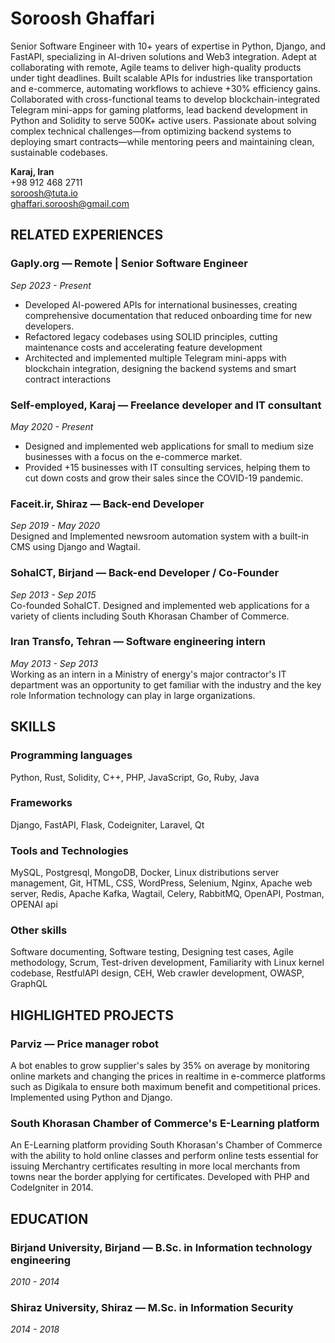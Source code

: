 # Soroosh Ghaffari

Senior Software Engineer with 10+ years of expertise in Python, Django, and FastAPI, specializing in AI-driven solutions and Web3 integration. Adept at collaborating with remote, Agile teams to deliver high-quality products under tight deadlines. Built scalable APIs for industries like transportation and e-commerce, automating workflows to achieve +30% efficiency gains. Collaborated with cross-functional teams to develop blockchain-integrated Telegram mini-apps for gaming platforms, lead backend development in Python and Solidity to serve 500K+ active users. Passionate about solving complex technical challenges—from optimizing backend systems to deploying smart contracts—while mentoring peers and maintaining clean, sustainable codebases.

**Karaj, Iran**  
+98 912 468 2711  
[soroosh@tuta.io](mailto:soroosh@tuta.io)  
[ghaffari.soroosh@gmail.com](mailto:ghaffari.soroosh@gmail.com)

## RELATED EXPERIENCES

### **Gaply.org** — Remote | Senior Software Engineer  
*Sep 2023 - Present*  
- Developed AI-powered APIs for international businesses, creating comprehensive documentation that reduced onboarding time for new developers.
- Refactored legacy codebases using SOLID principles, cutting maintenance costs and accelerating feature development  
- Architected and implemented multiple Telegram mini-apps with blockchain integration, designing the backend systems and smart contract interactions 

### **Self-employed, Karaj** — Freelance developer and IT consultant  
*May 2020 - Present*  
- Designed and implemented web applications for small to medium size businesses with a focus on the e-commerce market.
- Provided +15 businesses with IT consulting services, helping them to cut down costs and grow their sales since the COVID-19 pandemic.

### **Faceit.ir, Shiraz** — Back-end Developer  
*Sep 2019 - May 2020*  
Designed and Implemented newsroom automation system with a built-in CMS using Django and Wagtail.

### **SohaICT, Birjand** — Back-end Developer / Co-Founder  
*Sep 2013 - Sep 2015*  
Co-founded SohaICT. Designed and implemented web applications for a variety of clients including South Khorasan Chamber of Commerce.

### **Iran Transfo, Tehran** — Software engineering intern  
*May 2013 - Sep 2013*  
Working as an intern in a Ministry of energy's major contractor's IT department was an opportunity to get familiar with the industry and the key role Information technology can play in large organizations.

## SKILLS

### Programming languages  
Python, Rust, Solidity, C++, PHP, JavaScript, Go, Ruby, Java

### Frameworks  
Django, FastAPI, Flask, Codeigniter, Laravel, Qt

### Tools and Technologies  
MySQL, Postgresql, MongoDB, Docker, Linux distributions server management, Git, HTML, CSS, WordPress, Selenium, Nginx, Apache web server, Redis, Apache Kafka, Wagtail, Celery, RabbitMQ, OpenAPI, Postman, OPENAI api

### Other skills  
Software documenting, Software testing, Designing test cases, Agile methodology, Scrum, Test-driven development, Familiarity with Linux kernel codebase, RestfulAPI design, CEH, Web crawler development, OWASP, GraphQL

## HIGHLIGHTED PROJECTS

### **Parviz** — Price manager robot  
A bot enables to grow supplier's sales by 35% on average by monitoring online markets and changing the prices in realtime in e-commerce platforms such as Digikala to ensure both maximum benefit and competitional prices. Implemented using Python and Django.

### **South Khorasan Chamber of Commerce's E-Learning platform**  
An E-Learning platform providing South Khorasan's Chamber of Commerce with the ability to hold online classes and perform online tests essential for issuing Merchantry certificates resulting in more local merchants from towns near the border applying for certificates. Developed with PHP and CodeIgniter in 2014.

## EDUCATION

### **Birjand University, Birjand** — B.Sc. in Information technology engineering  
*2010 - 2014*

### **Shiraz University, Shiraz** — M.Sc. in Information Security  
*2014 - 2018*